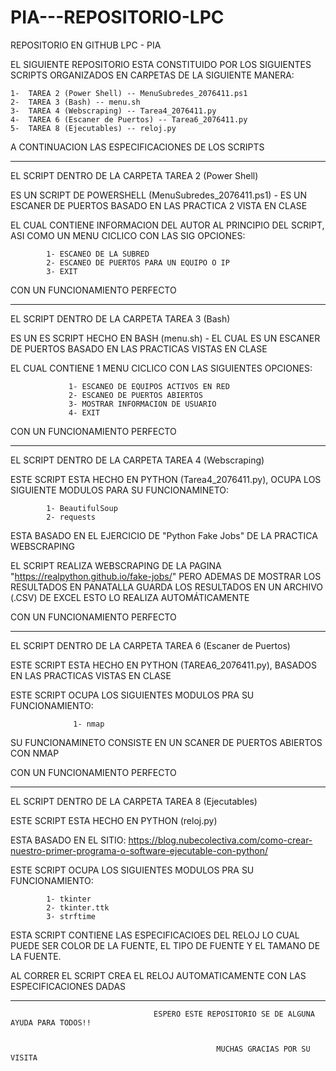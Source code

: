 # PIA---REPOSITORIO-LPC
REPOSITORIO EN GITHUB LPC - PIA

EL SIGUIENTE REPOSITORIO ESTA CONSTITUIDO POR LOS SIGUIENTES SCRIPTS ORGANIZADOS EN CARPETAS DE LA SIGUIENTE MANERA:

~~~~~~~~~~~~~~~~~~~~~~~~~~~~~~~~~~~~~~~~~~~~~~~~~~~~~
1-  TAREA 2 (Power Shell) -- MenuSubredes_2076411.ps1
2-  TAREA 3 (Bash) -- menu.sh
3-  TAREA 4 (Webscraping) -- Tarea4_2076411.py
4-  TAREA 6 (Escaner de Puertos) -- Tarea6_2076411.py
5-  TAREA 8 (Ejecutables) -- reloj.py
~~~~~~~~~~~~~~~~~~~~~~~~~~~~~~~~~~~~~~~~~~~~~~~~~~~~~~

A CONTINUACION LAS ESPECIFICACIONES DE LOS SCRIPTS 

--------------------------------------------------------------------------------------------------------------
EL SCRIPT DENTRO DE LA CARPETA  TAREA 2 (Power Shell)

ES UN SCRIPT DE POWERSHELL (MenuSubredes_2076411.ps1) - ES UN ESCANER DE PUERTOS BASADO EN LAS PRACTICA 2 VISTA EN CLASE

EL CUAL CONTIENE INFORMACION DEL AUTOR AL PRINCIPIO DEL SCRIPT, ASI COMO UN MENU CICLICO CON LAS SIG OPCIONES:

            1- ESCANEO DE LA SUBRED
            2- ESCANEO DE PUERTOS PARA UN EQUIPO O IP
            3- EXIT

CON UN FUNCIONAMIENTO PERFECTO

--------------------------------------------------------------------------------------------------------------

EL SCRIPT DENTRO DE LA CARPETA TAREA 3 (Bash)

ES UN ES SCRIPT HECHO EN BASH (menu.sh) - EL CUAL ES UN ESCANER DE PUERTOS BASADO EN LAS PRACTICAS VISTAS EN CLASE

EL CUAL CONTIENE 1 MENU CICLICO CON LAS SIGUIENTES OPCIONES:
                  
                 1- ESCANEO DE EQUIPOS ACTIVOS EN RED
                 2- ESCANEO DE PUERTOS ABIERTOS
                 3- MOSTRAR INFORMACION DE USUARIO
                 4- EXIT
                 

CON UN FUNCIONAMIENTO PERFECTO

--------------------------------------------------------------------------------------------------------------
EL SCRIPT DENTRO DE LA CARPETA  TAREA 4 (Webscraping)

ESTE SCRIPT ESTA HECHO EN PYTHON (Tarea4_2076411.py), OCUPA LOS SIGUIENTE MODULOS PARA SU FUNCIONAMINETO:
            
            1- BeautifulSoup
            2- requests
            
 ESTA BASADO EN EL EJERCICIO DE "Python Fake Jobs" DE LA PRACTICA WEBSCRAPING
 
EL SCRIPT REALIZA WEBSCRAPING DE LA PAGINA "https://realpython.github.io/fake-jobs/" PERO ADEMAS DE MOSTRAR LOS RESULTADOS EN PANATALLA GUARDA LOS RESULTADOS EN UN ARCHIVO (.CSV) DE EXCEL ESTO LO REALIZA AUTOMÁTICAMENTE


CON UN FUNCIONAMIENTO PERFECTO

--------------------------------------------------------------------------------------------------------------

EL SCRIPT DENTRO DE LA CARPETA TAREA 6 (Escaner de Puertos)

ESTE SCRIPT ESTA HECHO EN PYTHON (TAREA6_2076411.py), BASADOS EN LAS PRACTICAS VISTAS EN CLASE

ESTE SCRIPT OCUPA LOS SIGUIENTES MODULOS PRA SU FUNCIONAMIENTO:
                  
                  1- nmap
                  
SU FUNCIONAMINETO CONSISTE EN UN SCANER DE PUERTOS ABIERTOS CON NMAP

CON UN FUNCIONAMIENTO PERFECTO

--------------------------------------------------------------------------------------------------------------
EL SCRIPT DENTRO DE LA CARPETA  TAREA 8 (Ejecutables)

ESTE SCRIPT ESTA HECHO EN PYTHON (reloj.py)

ESTA BASADO EN EL SITIO: https://blog.nubecolectiva.com/como-crear-nuestro-primer-programa-o-software-ejecutable-con-python/ 

ESTE SCRIPT OCUPA LOS SIGUIENTES MODULOS PRA SU FUNCIONAMIENTO:
           
            1- tkinter
            2- tkinter.ttk
            3- strftime
            
ESTA SCRIPT CONTIENE LAS ESPECIFICACIOES DEL RELOJ LO CUAL PUEDE SER COLOR DE LA FUENTE, EL TIPO DE FUENTE Y EL TAMANO DE LA FUENTE.

AL CORRER EL SCRIPT CREA EL RELOJ AUTOMATICAMENTE CON LAS ESPECIFICACIONES DADAS 

--------------------------------------------------------------------------------------------------------------

                                    
                                    ESPERO ESTE REPOSITORIO SE DE ALGUNA AYUDA PARA TODOS!!
                                    
                                    
                                                  MUCHAS GRACIAS POR SU VISITA





